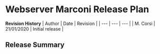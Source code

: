 # Webserver Marconi Release Plan
**Revision History**
| Author | Date | Revision |
| --- | --- | --- |
| M. Corsi | 21/01/2020 | Initial release |

## Release Summary
